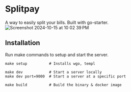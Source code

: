 # Splitpay

A way to easily split your bills. Built with go-starter.
![Screenshot 2024-10-15 at 10 02 39 PM](https://github.com/user-attachments/assets/74599ea1-cb30-4dc7-afcf-ddb562a7406a)

## Installation

Run make commands to setup and start the server.

```
make setup          # Installs wgo, templ

make dev            # Start a server locally
make dev port=9000  # Start a server at a specific port

make build          # Build the binary & docker image
``` 
